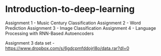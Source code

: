 # Introduction-to-deep-learning
Assignment 1 -  Music Century Classification
Assignment 2 -  Word Prediction
Assignment 3 -  Image Classification
Assignment 4 -  Language Processing with RNN-Based Autoencoders




Assignment 3 data set - https://www.dropbox.com/s/6gdcpmfddojrl8o/data.rar?dl=0
